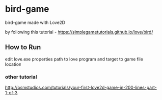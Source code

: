 # bird-game
bird-game made with Love2D

by following this tutorial - https://simplegametutorials.github.io/love/bird/

## How to Run
edit love.exe properties path to love program and target to game file location

### other tutorial
http://osmstudios.com/tutorials/your-first-love2d-game-in-200-lines-part-1-of-3

